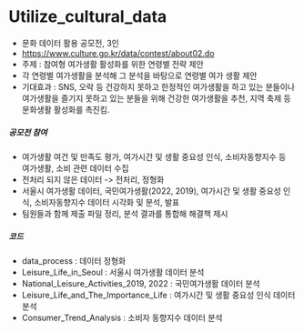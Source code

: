 # Utilize_cultural_data
- 문화 데이터 활용 공모전, 3인
- https://www.culture.go.kr/data/contest/about02.do
- 주제 : 참여형 여가생활 활성화를 위한 연령별 전략 제안
- 각 연령별 여가생활을 분석해 그 분석을 바탕으로 연령별 여가 생활 제안
- 기대효과 : SNS, 오락 등 건강하지 못하고 한정적인 여가생활을 하고 있는 분들이나 여가생활을 즐기지 못하고 있는 분들을 위해 건강한 여가생활을 추천, 지역 축제 등 문화생활 활성화를 촉진킴.

##### 공모전 참여
- 여가생활 여건 및 만족도 평가, 여가시간 및 생활 중요성 인식, 소비자동향지수 등 여가생활, 소비 관련 데이터 수집
- 전처리 되지 않은 데이터 -> 전처리, 정형화
- 서울시 여가생활 데이터, 국민여가생활(2022, 2019), 여가시간 및 생활 중요성 인식, 소비자동향지수 데이터 시각화 및 분석, 발표
- 팀원들과 함께 제출 파일 정리, 분석 결과를 통합해 해결책 제시

##### 코드
- data_process : 데이터 정형화
- Leisure_Life_in_Seoul : 서울시 여가생활 데이터 분석
- National_Leisure_Activities_2019, 2022 : 국민여가생활 데이터 분석
- Leisure_Life_and_The_Importance_Life : 여가시간 및 생활 중요성 인식 데이터 분석
- Consumer_Trend_Analysis : 소비자 동향지수 데이터 분석
